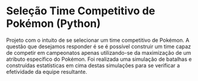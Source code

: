 # Seleção Time Competitivo de Pokémon (Python)

Projeto com o intuito de se selecionar um time competitivo de Pokémon. A questão que desejamos responder é se é possível construir um time capaz de competir em campeonatos apenas utilizando-se da maximização de um atributo específico do Pokémon.
Foi realizada uma simulação de batalhas e construídas estatísticas em cima destas simulações para se verificar a efetividade da equipe resultante.
